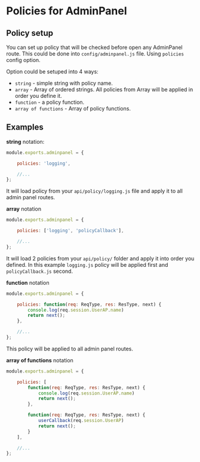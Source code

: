 # Policies for AdminPanel

## Policy setup
You can set up policy that will be checked before open any AdminPanel route.
This could be done into `config/adminpanel.js` file. Using `policies` config option.

Option could be setuped into 4 ways:
+ `string` - simple string with policy name.
+ `array` - Array of ordered strings. All policies from Array will be applied in order you define it.
+ `function` - a policy function.
+ `array of functions` - Array of policy functions.

## Examples

**string** notation:

```javascript
module.exports.adminpanel = {

    policies: 'logging',

    //...
};
```

It will load policy from your `api/policy/logging.js` file and apply it to all admin panel routes.

**array** notation

```javascript
module.exports.adminpanel = {

    policies: ['logging', 'policyCallback'],

    //...
};
```

It will load 2 policies from your `api/policy/` folder and apply it into order you defined.
In this example `logging.js` policy will be applied first and `policyCallback.js` second.

**function** notation

```javascript
module.exports.adminpanel = {

    policies: function(req: ReqType, res: ResType, next) {
        console.log(req.session.UserAP.name)
        return next();
    },

    //...
};
```

This policy will be applied to all admin panel routes.

**array of functions** notation

```javascript
module.exports.adminpanel = {

    policies: [
        function(req: ReqType, res: ResType, next) {
            console.log(req.session.UserAP.name)
            return next();
        },

        function(req: ReqType, res: ResType, next) {
            userCallback(req.session.UserAP)
            return next();
        }
    ],

    //...
};
```

